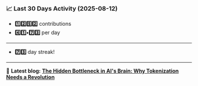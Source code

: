 <!--START_STATS-->
### 📈 Last 30 Days Activity (2025-08-12)  
- **1️⃣2️⃣5️⃣2️⃣** contributions  
- **4️⃣1️⃣•7️⃣3️⃣** per day
---
- **7️⃣3️⃣** day streak!
---
📝 **Latest blog:** [**The Hidden Bottleneck in AI's Brain: Why Tokenization Needs a Revolution**](https://andriak.com/blog/tokenization-revolution)
<!--END_STATS-->
